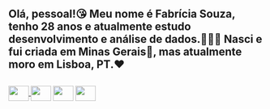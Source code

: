 ## Olá, pessoal!😘 Meu nome é Fabrícia Souza, tenho 28 anos e atualmente estudo desenvolvimento e análise de dados.👩🏾‍💻 Nasci e fui criada em Minas Gerais🧀, mas atualmente moro em Lisboa, PT.❤️

##

<div>
  <a href="https://www.instagram.com/rafa_vitroda/" target="_blank"><img align="center" src="https://cdn-icons-png.flaticon.com/512/174/174855.png" target="_blank" height="30" width="40"> </a>
  <a href = "mailto:fabriciasouza.pt@gmail.com"><img align="center" src="https://cdn-icons-png.flaticon.com/512/5968/5968534.png" alvo ="_blank" height="30" width="40"></a>
  <a href="https://www.linkedin.com/in/fabr%C3%ADcia-rafaella-de-souza/" target="_blank"><img align="center" src="https://cdn-icons-png.flaticon.com/512/2504/2504923.png" target="_blank" height="30" width="40"></a>
    <a href="https://wa.me/+351925159045" target="_blank"><img align="center" src="https://cdn-icons-png.flaticon.com/512/5968/5968841.png"height="30" width="40"></a>

  
</div>
